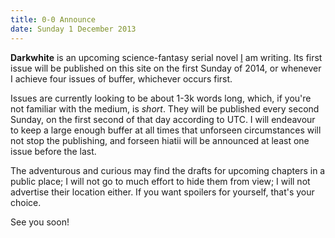 ```yaml
---
title: 0-0 Announce
date: Sunday 1 December 2013
---
```


__Darkwhite__ is an upcoming science-fantasy serial novel [I](https://passcod.name) am writing. Its first issue will be published on this site on the first Sunday of 2014, or whenever I achieve four issues of buffer, whichever occurs first.

Issues are currently looking to be about 1-3k words long, which, if you're not familiar with the medium, is *short*. They will be published every second Sunday, on the first second of that day according to UTC. I will endeavour to keep a large enough buffer at all times that unforseen circumstances will not stop the publishing, and forseen hiatii will be announced at least one issue before the last.

The adventurous and curious may find the drafts for upcoming chapters in a public place; I will not go to much effort to hide them from view; I will not advertise their location either. If you want spoilers for yourself, that's your choice.

See you soon!